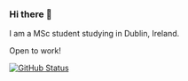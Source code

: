 ### Hi there 👋

I am a MSc student studying in Dublin, Ireland.

Open to work!

<!--
**tannineo/tannineo** is a ✨ _special_ ✨ repository because its `README.md` (this file) appears on your GitHub profile.

Here are some ideas to get you started:

- 🔭 I’m currently working on ...
- 🌱 I’m currently learning ...
- 👯 I’m looking to collaborate on ...
- 🤔 I’m looking for help with ...
- 💬 Ask me about ...
- 📫 How to reach me: ...
- 😄 Pronouns: ...
- ⚡ Fun fact: ...
-->

[![GitHub Status](https://github-readme-stats.vercel.app/api?username=tannineo&&show_icons=true&theme=tokyonight)](https://tannineo.github.io/)
